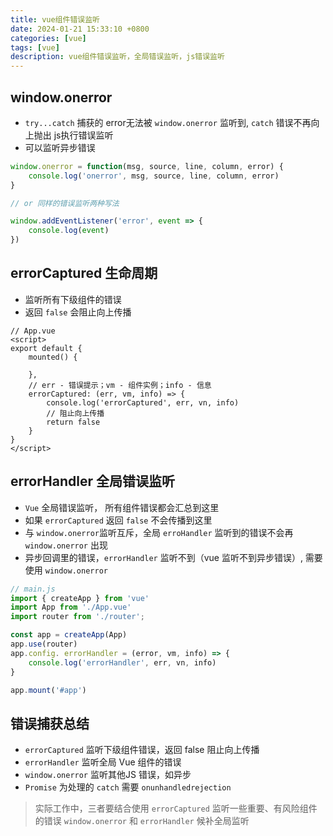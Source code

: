 ```yaml
---
title: vue组件错误监听
date: 2024-01-21 15:33:10 +0800
categories: [vue]
tags: [vue]
description: vue组件错误监听，全局错误监听，js错误监听
---
```


## window.onerror
- `try...catch` 捕获的 error无法被 `window.onerror` 监听到, `catch` 错误不再向上抛出
js执行错误监听
- 可以监听异步错误
```js
window.onerror = function(msg, source, line, column, error) {
    console.log('onerror', msg, source, line, column, error)
}

// or 同样的错误监听两种写法

window.addEventListener('error', event => {
    console.log(event)
})
```

## errorCaptured 生命周期
- 监听所有下级组件的错误
- 返回 `false` 会阻止向上传播

```vue
// App.vue
<script>
export default {
    mounted() {

    },
    // err - 错误提示；vm - 组件实例；info - 信息
    errorCaptured: (err, vm, info) => {
        console.log('errorCaptured', err, vn, info)
        // 阻止向上传播
        return false 
    }
}
</script>
```

## errorHandler 全局错误监听
- `Vue` 全局错误监听， 所有组件错误都会汇总到这里
- 如果 `errorCaptured` 返回 `false` 不会传播到这里
- 与 `window.onerror`监听互斥，全局 `erroHandler` 监听到的错误不会再 `window.onerror` 出现
- 异步回调里的错误，`errorHandler` 监听不到（vue 监听不到异步错误）, 需要使用 `window.onerror`
```js
// main.js
import { createApp } from 'vue'
import App from './App.vue'
import router from './router';

const app = createApp(App)
app.use(router)
app.config. errorHandler = (error, vm, info) => {
    console.log('errorHandler', err, vn, info)
}

app.mount('#app')
```

## 错误捕获总结
- `errorCaptured` 监听下级组件错误，返回 false 阻止向上传播
- `errorHandler` 监听全局 Vue 组件的错误
- `window.onerror` 监听其他JS 错误，如异步
- `Promise` 为处理的 `catch` 需要 `onunhandledrejection`

> 实际工作中，三者要结合使用
> `errorCaptured` 监听一些重要、有风险组件的错误
> `window.onerror` 和 `errorHandler` 候补全局监听

